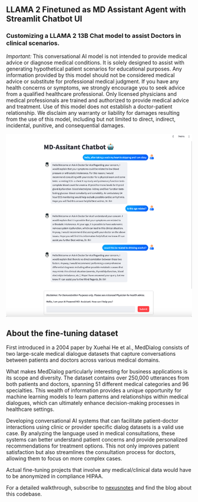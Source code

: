 ## LLAMA 2 Finetuned as MD Assistant Agent with Streamlit Chatbot UI
### Customizing a LLAMA 2 13B Chat model to assist Doctors in clinical scenarios. ###

*Important:* This conversational AI model is not intended to provide medical advice or diagnose medical conditions. It is solely designed to assist with generating hypothetical patient scenarios for educational purposes. Any information provided by this model should not be considered medical advice or substitute for professional medical judgment. If you have any health concerns or symptoms, we strongly encourage you to seek advice from a qualified healthcare professional. Only licensed physicians and medical professionals are trained and authorized to provide medical advice and treatment. Use of this model does not establish a doctor-patient relationship. We disclaim any warranty or liability for damages resulting from the use of this model, including but not limited to direct, indirect, incidental, punitive, and consequential damages.

![alt text](md-chatbot.png "Title")

## About the fine-tuning dataset ##
First introduced in a 2004 paper by Xuehai He et al., MedDialog consists of two large-scale medical dialogue datasets that capture conversations between patients and doctors across various medical domains.

What makes MedDialog particularly interesting for business applications is its scope and diversity. The dataset contains over 250,000 utterances from both patients and doctors, spanning 51 different medical categories and 96 specialties. This wealth of information provides a unique opportunity for machine learning models to learn patterns and relationships within medical dialogues, which can ultimately enhance decision-making processes in healthcare settings.

Developing conversational AI systems that can facilitate patient-doctor interactions using clinic or provider specific dialog datasets is a valid use case. By analyzing the language used in medical consultations, these systems can better understand patient concerns and provide personalized recommendations for treatment options. This not only improves patient satisfaction but also streamlines the consultation process for doctors, allowing them to focus on more complex cases.

Actual fine-tuning projects that involve any medical/clinical data would have to be anonymized in compliance HIPAA.

For a detailed walkthrough, subscribe to [nexusnotes](https://nexusnotes.com) and find the blog about this codebase.

